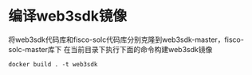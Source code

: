 # 编译web3sdk镜像

将web3sdk代码库和fisco-solc代码库分别克隆到web3sdk-master，fisco-solc-master库下
在当前目录下执行下面的命令构建web3sdk镜像

```shell
docker build . -t web3sdk
```
